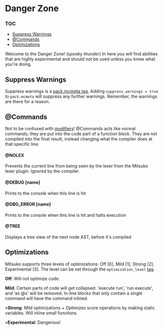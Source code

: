 # Danger Zone

### TOC

* [Suppress Warnings](#suppress-warnings)
* [@Commands](#commands)
* [Optimizations](#optimizations)

Welcome to the Danger Zone! (*spooky thunder*) In here you will find abilities that are highly experimental and should
not be used unless you know what you're doing.

## Suppress Warnings

Suppress warnings is a [pack.mcmeta tag](File%20Structure.md#packmsk-only), Adding `suppress_warnings = true`
to `pack.mcmeta` will suppress any further warnings. Remember, the warnings are there for a reason.

## @Commands

Not to be confused with [modifiers](Functions%20and%20Flow%20Control.md#modifiers)! @Commands acts like normal commands;
they are put into the code part of a function block. They are not compiled into the final result, instead changing what
the compiler does at that specific line.

#### @NOLEX

Prevents the current line from being seen by the lexer from the Mitsuko lexer plugin. Ignored by the compiler.

#### @DEBUG [name]

Prints to the console when this line is hit

#### @DBG_ERROR [name]

Prints to the console when this line is hit and halts execution

#### @TREE

Displays a tree view of the next node AST, before it's compiled

## Optimizations

Mitsuko supports three levels of optimizations: Off [0], Mild [1], Strong [2], Experimental [3]. The level can be set
through the `optimization_level` [tag](File%20Structure.md#tags).

**Off**: Will not optimize code.

**Mild**: Certain parts of code will get collapsed. 'execute run', 'run execute', and 'as @s' will be removed. In-line
blocks that only contain a single command will have the command inlined.

»**Strong**: Mild optimizations + Optimizes score operations by making static variables. Will inline small functions.

»**Experimental**: Dangerous!